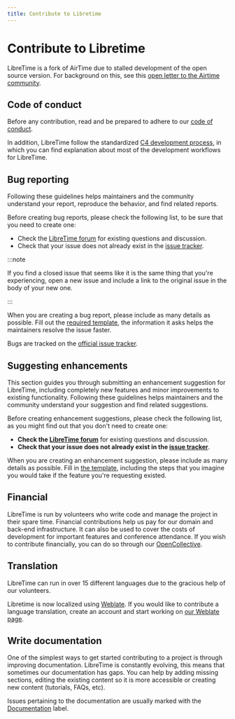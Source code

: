 ```yaml
---
title: Contribute to Libretime
---
```


# Contribute to Libretime

LibreTime is a fork of AirTime due to stalled development of the open source version. For background on this, see this [open letter to the Airtime community](https://gist.github.com/hairmare/8c03b69c9accc90cfe31fd7e77c3b07d).

## Code of conduct

Before any contribution, read and be prepared to adhere to our
[code of conduct](https://github.com/libretime/code-of-conduct/blob/main/code_of_conduct.md).

In addition, LibreTime follow the standardized
[C4 development process](https://rfc.zeromq.org/spec:42/c4/), in which you can
find explanation about most of the development workflows for LibreTime.

## Bug reporting

Following these guidelines helps maintainers and the community understand your
report, reproduce the behavior, and find related reports.

Before creating bug reports, please check the following list, to be sure that
you need to create one:

- Check the [LibreTime forum](https://discourse.libretime.org/) for existing
  questions and discussion.
- Check that your issue does not already exist in the
  [issue tracker](https://github.com/libretime/libretime/issues?q=is%3aissue+label%3abug).

:::note

If you find a closed issue that seems like it is the same thing that you're experiencing, open a new issue and include a link to the original issue in the body of your new one.

:::

When you are creating a bug report, please include as many details as possible.
Fill out the [required template](https://github.com/libretime/libretime/issues/new?labels=bug&template=bug_report.md),
the information it asks helps the maintainers resolve the issue faster.

Bugs are tracked on the [official issue tracker](https://github.com/libretime/libretime/issues).

## Suggesting enhancements

This section guides you through submitting an enhancement suggestion for
LibreTime, including completely new features and minor improvements to existing
functionality. Following these guidelines helps maintainers and the community
understand your suggestion and find related suggestions.

Before creating enhancement suggestions, please check the following list, as you
might find out that you don't need to create one:

- **Check the [LibreTime forum](https://discourse.libretime.org/)** for existing
  questions and discussion.
- **Check that your issue does not already exist in the
  [issue tracker](https://github.com/libretime/libretime/issues?q=is%3aissue+label%3afeature-request)**.

When you are creating an enhancement suggestion, please include as many details
as possible. Fill in [the template](https://github.com/libretime/libretime/issues/new?labels=feature-request&template=feature_request.md),
including the steps that you imagine you would take if the feature you're
requesting existed.

## Financial

LibreTime is run by volunteers who write code and manage the project in their
spare time. Financial contributions help us pay for our domain and back-end
infrastructure. It can also be used to cover the costs of development for
important features and conference attendance. If you wish to contribute
financially, you can do so through our
[OpenCollective](https://opencollective.com/libretime).

## Translation

LibreTime can run in over 15 different languages due to the gracious help of our volunteers.

Libretime is now localized using [Weblate](https://weblate.org/en/). If you would like to contribute a language translation, create an account and start working on [our Weblate page](https://hosted.weblate.org/projects/libretime/).

## Write documentation

One of the simplest ways to get started contributing to a project is through
improving documentation. LibreTime is constantly evolving, this means that
sometimes our documentation has gaps. You can help by adding missing sections,
editing the existing content so it is more accessible or creating new content
(tutorials, FAQs, etc).

Issues pertaining to the documentation are usually marked with the [Documentation](https://github.com/libretime/libretime/labels/documentation)
label.
